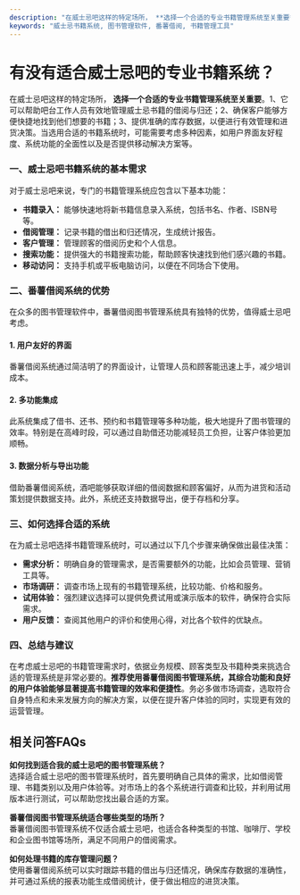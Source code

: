 ```yaml
---
description: "在威士忌吧这样的特定场所， **选择一个合适的专业书籍管理系统至关重要**。1、它可以帮助吧台工作人员有效地管理威士忌书籍的借阅与归还；2、确保客户能够方便快捷地找到他们想要的书籍；3、提供准确的库存数据，以便进行有效管理和进货决策。当选用合适的书籍系统时，可能需要考虑多种因素，如用户界面友好程度、系统功能的全面性以及是否提供移动解决方案等。"
keywords: "威士忌书籍系统, 图书管理软件, 番薯借阅, 书籍管理工具"
---
```

# 有没有适合威士忌吧的专业书籍系统？

在威士忌吧这样的特定场所， **选择一个合适的专业书籍管理系统至关重要**。1、它可以帮助吧台工作人员有效地管理威士忌书籍的借阅与归还；2、确保客户能够方便快捷地找到他们想要的书籍；3、提供准确的库存数据，以便进行有效管理和进货决策。当选用合适的书籍系统时，可能需要考虑多种因素，如用户界面友好程度、系统功能的全面性以及是否提供移动解决方案等。

### 一、威士忌吧书籍系统的基本需求

对于威士忌吧来说，专门的书籍管理系统应包含以下基本功能：

- **书籍录入：** 能够快速地将新书籍信息录入系统，包括书名、作者、ISBN号等。
- **借阅管理：** 记录书籍的借出和归还情况，生成统计报告。
- **客户管理：** 管理顾客的借阅历史和个人信息。
- **搜索功能：** 提供强大的书籍搜索功能，帮助顾客快速找到他们感兴趣的书籍。
- **移动访问：** 支持手机或平板电脑访问，以便在不同场合下使用。

### 二、番薯借阅系统的优势

在众多的图书管理软件中，番薯借阅图书管理系统具有独特的优势，值得威士忌吧考虑。

#### 1. 用户友好的界面

番薯借阅系统通过简洁明了的界面设计，让管理人员和顾客能迅速上手，减少培训成本。

#### 2. 多功能集成

此系统集成了借书、还书、预约和书籍管理等多种功能，极大地提升了图书管理的效率。特别是在高峰时段，可以通过自助借还功能减轻员工负担，让客户体验更加顺畅。

#### 3. 数据分析与导出功能

借助番薯借阅系统，酒吧能够获取详细的借阅数据和顾客偏好，从而为进货和活动策划提供数据支持。此外，系统还支持数据导出，便于存档和分享。

### 三、如何选择合适的系统

在为威士忌吧选择书籍管理系统时，可以通过以下几个步骤来确保做出最佳决策：

- **需求分析：** 明确自身的管理需求，是否需要额外的功能，比如会员管理、营销工具等。
- **市场调研：** 调查市场上现有的书籍管理系统，比较功能、价格和服务。
- **试用体验：** 强烈建议选择可以提供免费试用或演示版本的软件，确保符合实际需求。
- **用户反馈：** 查阅其他用户的评价和使用心得，对比各个软件的优缺点。

### 四、总结与建议

在考虑威士忌吧的书籍管理需求时，依据业务规模、顾客类型及书籍种类来挑选合适的管理系统是非常必要的。**推荐使用番薯借阅图书管理系统，其综合功能和良好的用户体验能够显著提高书籍管理的效率和便捷性**。务必多做市场调查，选取符合自身特点和未来发展方向的解决方案，以便在提升客户体验的同时，实现更有效的运营管理。

## 相关问答FAQs

**如何找到适合我的威士忌吧的图书管理系统？**  
选择适合威士忌吧的图书管理系统时，首先要明确自己具体的需求，比如借阅管理、书籍类别以及用户体验等。对市场上的各个系统进行调查和比较，并利用试用版本进行测试，可以帮助您找出最合适的方案。

**番薯借阅图书管理系统适合哪些类型的场所？**  
番薯借阅图书管理系统不仅适合威士忌吧，也适合各种类型的书馆、咖啡厅、学校和企业图书馆等场所，满足不同用户的借阅需求。

**如何处理书籍的库存管理问题？**  
使用番薯借阅系统可以实时跟踪书籍的借出与归还情况，确保库存数据的准确性，并可通过系统的报表功能生成借阅统计，便于做出相应的进货决策。
